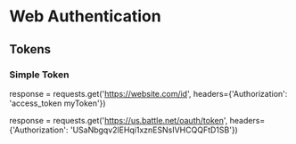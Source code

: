 # Web Authentication

## Tokens

### Simple Token

response = requests.get('https://website.com/id', 
    headers={'Authorization': 'access_token myToken'})

response = requests.get('https://us.battle.net/oauth/token', 
    headers={'Authorization': 'USaNbgqv2lEHqi1xznESNsIVHCQQFtD1SB'})
